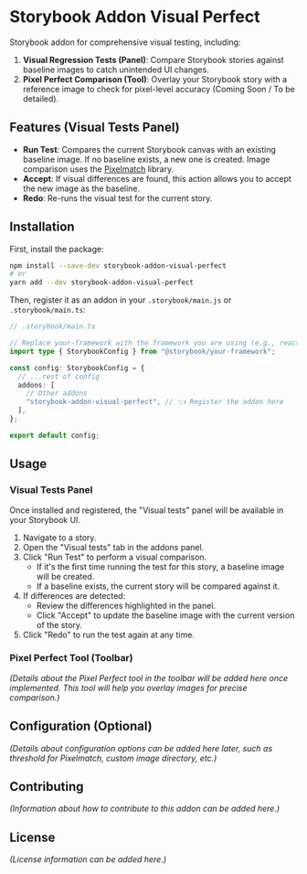 # Storybook Addon Visual Perfect

Storybook addon for comprehensive visual testing, including:

1.  **Visual Regression Tests (Panel)**: Compare Storybook stories against baseline images to catch unintended UI changes.
2.  **Pixel Perfect Comparison (Tool)**: Overlay your Storybook story with a reference image to check for pixel-level accuracy (Coming Soon / To be detailed).

## Features (Visual Tests Panel)

- **Run Test**: Compares the current Storybook canvas with an existing baseline image. If no baseline exists, a new one is created. Image comparison uses the [Pixelmatch](https://www.npmjs.com/package/pixelmatch) library.
- **Accept**: If visual differences are found, this action allows you to accept the new image as the baseline.
- **Redo**: Re-runs the visual test for the current story.

## Installation

First, install the package:

```sh
npm install --save-dev storybook-addon-visual-perfect
# or
yarn add --dev storybook-addon-visual-perfect
```

Then, register it as an addon in your `.storybook/main.js` or `.storybook/main.ts`:

```ts
// .storybook/main.ts

// Replace your-framework with the framework you are using (e.g., react-webpack5, vue3-vite)
import type { StorybookConfig } from "@storybook/your-framework";

const config: StorybookConfig = {
  // ...rest of config
  addons: [
    // Other addons
    "storybook-addon-visual-perfect", // 👈 Register the addon here
  ],
};

export default config;
```

## Usage

### Visual Tests Panel

Once installed and registered, the "Visual tests" panel will be available in your Storybook UI.

1.  Navigate to a story.
2.  Open the "Visual tests" tab in the addons panel.
3.  Click "Run Test" to perform a visual comparison.
    - If it's the first time running the test for this story, a baseline image will be created.
    - If a baseline exists, the current story will be compared against it.
4.  If differences are detected:
    - Review the differences highlighted in the panel.
    - Click "Accept" to update the baseline image with the current version of the story.
5.  Click "Redo" to run the test again at any time.

### Pixel Perfect Tool (Toolbar)

_(Details about the Pixel Perfect tool in the toolbar will be added here once implemented. This tool will help you overlay images for precise comparison.)_

## Configuration (Optional)

_(Details about configuration options can be added here later, such as threshold for Pixelmatch, custom image directory, etc.)_

## Contributing

_(Information about how to contribute to this addon can be added here.)_

## License

_(License information can be added here.)_
